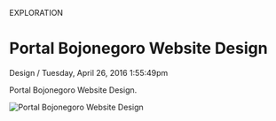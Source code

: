 <p class="type">EXPLORATION</p>

# Portal Bojonegoro Website Design

<p class="meta">Design  /  Tuesday, April 26, 2016 1:55:49pm</p>

Portal Bojonegoro Website Design.

![Portal Bojonegoro Website Design](https://farooq-agent.web.app/assets/images/works/large/UEfvFQwx_work_image.jpg)
